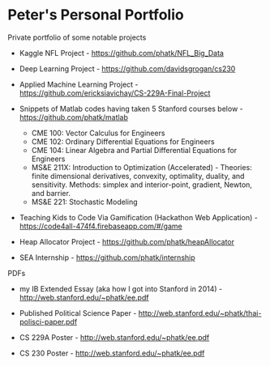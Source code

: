 # Peter's Personal Portfolio
Private portfolio of some notable projects 

* Kaggle NFL Project - https://github.com/phatk/NFL_Big_Data

* Deep Learning Project - https://github.com/davidsgrogan/cs230

* Applied Machine Learning Project - https://github.com/ericksiavichay/CS-229A-Final-Project

* Snippets of Matlab codes having taken 5 Stanford courses below - https://github.com/phatk/matlab
    * CME 100: Vector Calculus for Engineers
    * CME 102: Ordinary Differential Equations for Engineers
    * CME 104: Linear Algebra and Partial Differential Equations for Engineers
    * MS&E 211X: Introduction to Optimization (Accelerated) - Theories: finite dimensional derivatives, convexity, optimality, duality, and sensitivity. Methods: simplex and interior-point, gradient, Newton, and barrier.
    * MS&E 221: Stochastic Modeling

* Teaching Kids to Code Via Gamification (Hackathon Web Application) - https://code4all-474f4.firebaseapp.com/#/game

* Heap Allocator Project - https://github.com/phatk/heapAllocator

* SEA Internship - https://github.com/phatk/internship

PDFs

* my IB Extended Essay (aka how I got into Stanford in 2014) - http://web.stanford.edu/~phatk/ee.pdf

* Published Political Science Paper - http://web.stanford.edu/~phatk/thai-polisci-paper.pdf

* CS 229A Poster - http://web.stanford.edu/~phatk/ee.pdf

* CS 230 Poster - http://web.stanford.edu/~phatk/ee.pdf

